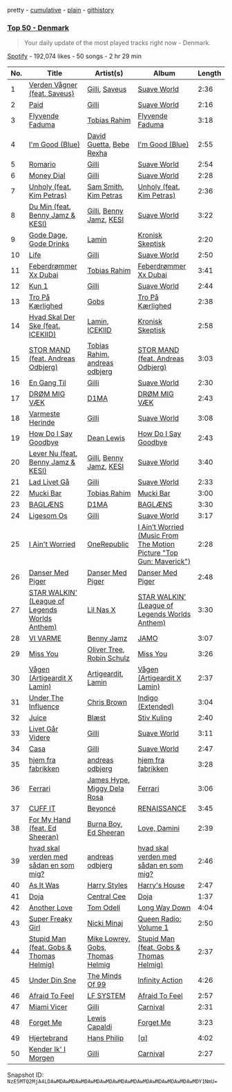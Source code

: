 pretty - [cumulative](/playlists/cumulative/37i9dQZEVXbL3J0k32lWnN.md) - [plain](/playlists/plain/37i9dQZEVXbL3J0k32lWnN) - [githistory](https://github.githistory.xyz/mackorone/spotify-playlist-archive/blob/main/playlists/plain/37i9dQZEVXbL3J0k32lWnN)

### [Top 50 \- Denmark](https://open.spotify.com/playlist/37i9dQZEVXbL3J0k32lWnN)

> Your daily update of the most played tracks right now \- Denmark.

[Spotify](https://open.spotify.com/user/spotify) - 192,074 likes - 50 songs - 2 hr 29 min

| No. | Title | Artist(s) | Album | Length |
|---|---|---|---|---|
| 1 | [Verden Vågner \(feat\. Saveus\)](https://open.spotify.com/track/1nLdsD9ldwLYiQPJeBNBtM) | [Gilli](https://open.spotify.com/artist/2KbikmQKGiUPR2ARs1h0sq), [Saveus](https://open.spotify.com/artist/2rR0cafJvL0JVTC8E2qIqt) | [Suave World](https://open.spotify.com/album/4vyomEpjgMHrzrYtOmz4zY) | 2:36 |
| 2 | [Paid](https://open.spotify.com/track/34XVB9D18VEseJbDan1H5m) | [Gilli](https://open.spotify.com/artist/2KbikmQKGiUPR2ARs1h0sq) | [Suave World](https://open.spotify.com/album/4vyomEpjgMHrzrYtOmz4zY) | 2:16 |
| 3 | [Flyvende Faduma](https://open.spotify.com/track/5iqWgicPaUYWjxORp5iagj) | [Tobias Rahim](https://open.spotify.com/artist/1w2fVGZN37TieWhlqS8UwB) | [Flyvende Faduma](https://open.spotify.com/album/378mNzVXnrWbOyFknDXy4c) | 3:18 |
| 4 | [I'm Good \(Blue\)](https://open.spotify.com/track/4uUG5RXrOk84mYEfFvj3cK) | [David Guetta](https://open.spotify.com/artist/1Cs0zKBU1kc0i8ypK3B9ai), [Bebe Rexha](https://open.spotify.com/artist/64M6ah0SkkRsnPGtGiRAbb) | [I'm Good \(Blue\)](https://open.spotify.com/album/7M842DMhYVALrXsw3ty7B3) | 2:55 |
| 5 | [Romario](https://open.spotify.com/track/6ejgerCt5BrDM0IMAXRulu) | [Gilli](https://open.spotify.com/artist/2KbikmQKGiUPR2ARs1h0sq) | [Suave World](https://open.spotify.com/album/4vyomEpjgMHrzrYtOmz4zY) | 2:54 |
| 6 | [Money Dial](https://open.spotify.com/track/5SArTu0Hw6MPw5TbtuzQty) | [Gilli](https://open.spotify.com/artist/2KbikmQKGiUPR2ARs1h0sq) | [Suave World](https://open.spotify.com/album/4vyomEpjgMHrzrYtOmz4zY) | 2:28 |
| 7 | [Unholy \(feat\. Kim Petras\)](https://open.spotify.com/track/3nqQXoyQOWXiESFLlDF1hG) | [Sam Smith](https://open.spotify.com/artist/2wY79sveU1sp5g7SokKOiI), [Kim Petras](https://open.spotify.com/artist/3Xt3RrJMFv5SZkCfUE8C1J) | [Unholy \(feat\. Kim Petras\)](https://open.spotify.com/album/0gX9tkL5njRax8ymWcXARi) | 2:36 |
| 8 | [Du Min \(feat\. Benny Jamz & KESI\)](https://open.spotify.com/track/3uTT8etpCbp4qTEdXYBtyj) | [Gilli](https://open.spotify.com/artist/2KbikmQKGiUPR2ARs1h0sq), [Benny Jamz](https://open.spotify.com/artist/2eBqkaIfoNsOPCQCQEy5fD), [KESI](https://open.spotify.com/artist/2d7AMvzFwh5wUTuqQl3BAE) | [Suave World](https://open.spotify.com/album/4vyomEpjgMHrzrYtOmz4zY) | 3:22 |
| 9 | [Gode Dage, Gode Drinks](https://open.spotify.com/track/63Dymm6U4WHLRy87e8GBbo) | [Lamin](https://open.spotify.com/artist/4ZwOlDVAGXQo66ykbLQ8dP) | [Kronisk Skeptisk](https://open.spotify.com/album/16KVHmbWyMK7mkh53btVe2) | 2:20 |
| 10 | [Life](https://open.spotify.com/track/2Sz03SsOQDpM5mtXdak6rA) | [Gilli](https://open.spotify.com/artist/2KbikmQKGiUPR2ARs1h0sq) | [Suave World](https://open.spotify.com/album/4vyomEpjgMHrzrYtOmz4zY) | 2:50 |
| 11 | [Feberdrømmer Xx Dubai](https://open.spotify.com/track/7bgknc0sSmkIWc2am7QDEv) | [Tobias Rahim](https://open.spotify.com/artist/1w2fVGZN37TieWhlqS8UwB) | [Feberdrømmer Xx Dubai](https://open.spotify.com/album/32zVjZoaLTFnbYW5XUQFnT) | 3:41 |
| 12 | [Kun 1](https://open.spotify.com/track/5XNRshEiBsUg1IA6iDkf8G) | [Gilli](https://open.spotify.com/artist/2KbikmQKGiUPR2ARs1h0sq) | [Suave World](https://open.spotify.com/album/4vyomEpjgMHrzrYtOmz4zY) | 2:44 |
| 13 | [Tro På Kærlighed](https://open.spotify.com/track/5O6qenUvH31dan0pojwLj1) | [Gobs](https://open.spotify.com/artist/4ysmSq2N7badobfVT6YZ82) | [Tro På Kærlighed](https://open.spotify.com/album/3247pE2qscZmvyEwamtd2W) | 2:38 |
| 14 | [Hvad Skal Der Ske \(feat\. ICEKIID\)](https://open.spotify.com/track/60GwMZeymeZYj7GiEzHQ7d) | [Lamin](https://open.spotify.com/artist/4ZwOlDVAGXQo66ykbLQ8dP), [ICEKIID](https://open.spotify.com/artist/3RYYha3CC7js2PHbcBHewt) | [Kronisk Skeptisk](https://open.spotify.com/album/16KVHmbWyMK7mkh53btVe2) | 2:58 |
| 15 | [STOR MAND \(feat\. Andreas Odbjerg\)](https://open.spotify.com/track/56Ua2ypj5HWnotoIF3lEHc) | [Tobias Rahim](https://open.spotify.com/artist/1w2fVGZN37TieWhlqS8UwB), [andreas odbjerg](https://open.spotify.com/artist/6aHaYKL09sA8L260zXNlVR) | [STOR MAND \(feat\. Andreas Odbjerg\)](https://open.spotify.com/album/0ZjlCteIeQUApCh9TqoRPA) | 3:03 |
| 16 | [En Gang Til](https://open.spotify.com/track/3QZtHrqeKHSFHmMZKXkxDV) | [Gilli](https://open.spotify.com/artist/2KbikmQKGiUPR2ARs1h0sq) | [Suave World](https://open.spotify.com/album/4vyomEpjgMHrzrYtOmz4zY) | 2:30 |
| 17 | [DRØM MIG VÆK](https://open.spotify.com/track/5fS3B6lae85C2rA8jPfoE2) | [D1MA](https://open.spotify.com/artist/5RaTuqY7SJHvh6MNzMagut) | [DRØM MIG VÆK](https://open.spotify.com/album/1wE1xAHZTJwQGRTJZnQouA) | 2:43 |
| 18 | [Varmeste Herinde](https://open.spotify.com/track/7a6n5faijC27CAPbh4H7So) | [Gilli](https://open.spotify.com/artist/2KbikmQKGiUPR2ARs1h0sq) | [Suave World](https://open.spotify.com/album/4vyomEpjgMHrzrYtOmz4zY) | 3:08 |
| 19 | [How Do I Say Goodbye](https://open.spotify.com/track/5hnGrTBaEsdukpDF6aZg8a) | [Dean Lewis](https://open.spotify.com/artist/3QSQFmccmX81fWCUSPTS7y) | [How Do I Say Goodbye](https://open.spotify.com/album/3cptxwPFf3Ioj7I3AVX3mp) | 2:43 |
| 20 | [Lever Nu \(feat\. Benny Jamz & KESI\)](https://open.spotify.com/track/5pOPYCbGwjugeCAzHzP2wG) | [Gilli](https://open.spotify.com/artist/2KbikmQKGiUPR2ARs1h0sq), [Benny Jamz](https://open.spotify.com/artist/2eBqkaIfoNsOPCQCQEy5fD), [KESI](https://open.spotify.com/artist/2d7AMvzFwh5wUTuqQl3BAE) | [Suave World](https://open.spotify.com/album/4vyomEpjgMHrzrYtOmz4zY) | 3:40 |
| 21 | [Lad Livet Gå](https://open.spotify.com/track/4cJMK2yd6GMlmNFyXvlUYX) | [Gilli](https://open.spotify.com/artist/2KbikmQKGiUPR2ARs1h0sq) | [Suave World](https://open.spotify.com/album/4vyomEpjgMHrzrYtOmz4zY) | 2:33 |
| 22 | [Mucki Bar](https://open.spotify.com/track/31dynF6Vm6s6cLsHEBL8kp) | [Tobias Rahim](https://open.spotify.com/artist/1w2fVGZN37TieWhlqS8UwB) | [Mucki Bar](https://open.spotify.com/album/3pYdHv18QdrVPTldybOpSk) | 3:00 |
| 23 | [BAGLÆNS](https://open.spotify.com/track/5pHKhwqzcjNZ6orNRKXZY6) | [D1MA](https://open.spotify.com/artist/5RaTuqY7SJHvh6MNzMagut) | [BAGLÆNS](https://open.spotify.com/album/4fcJ22gFbtjkfbF9You5ZN) | 3:30 |
| 24 | [Ligesom Os](https://open.spotify.com/track/5y7wYchDTBgpOWr1bWqEyE) | [Gilli](https://open.spotify.com/artist/2KbikmQKGiUPR2ARs1h0sq) | [Suave World](https://open.spotify.com/album/4vyomEpjgMHrzrYtOmz4zY) | 3:17 |
| 25 | [I Ain't Worried](https://open.spotify.com/track/4h9wh7iOZ0GGn8QVp4RAOB) | [OneRepublic](https://open.spotify.com/artist/5Pwc4xIPtQLFEnJriah9YJ) | [I Ain’t Worried \(Music From The Motion Picture "Top Gun: Maverick"\)](https://open.spotify.com/album/04PEOM6kIEeq9lRp1asNP2) | 2:28 |
| 26 | [Danser Med Piger](https://open.spotify.com/track/06bMZsOQ6qQGHCTeM9r9bU) | [Danser Med Piger](https://open.spotify.com/artist/0OhwwB6b7ugDTS41UT4YJS) | [Danser Med Piger](https://open.spotify.com/album/05oyT11e8BU40gtvrI6sU5) | 2:48 |
| 27 | [STAR WALKIN' \(League of Legends Worlds Anthem\)](https://open.spotify.com/track/38T0tPVZHcPZyhtOcCP7pF) | [Lil Nas X](https://open.spotify.com/artist/7jVv8c5Fj3E9VhNjxT4snq) | [STAR WALKIN' \(League of Legends Worlds Anthem\)](https://open.spotify.com/album/0aIy6J8M9yHTnjtRu81Nr9) | 3:30 |
| 28 | [VI VARME](https://open.spotify.com/track/6Ig8oKFBOseEULJGC6nl07) | [Benny Jamz](https://open.spotify.com/artist/2eBqkaIfoNsOPCQCQEy5fD) | [JAMO](https://open.spotify.com/album/6f4qhLPJtFcEjMwKEw2VFa) | 3:07 |
| 29 | [Miss You](https://open.spotify.com/track/73vIOb4Q7YN6HeJTbscRx5) | [Oliver Tree](https://open.spotify.com/artist/6TLwD7HPWuiOzvXEa3oCNe), [Robin Schulz](https://open.spotify.com/artist/3t5xRXzsuZmMDkQzgOX35S) | [Miss You](https://open.spotify.com/album/32G4vFNwLJQjpzkOoGEUUo) | 3:26 |
| 30 | [Vågen \(Artigeardit X Lamin\)](https://open.spotify.com/track/09N9LGyKqWlLViq2bQjFxR) | [Artigeardit](https://open.spotify.com/artist/6a3WaWgxrVmNIvaiTCI0Kk), [Lamin](https://open.spotify.com/artist/4ZwOlDVAGXQo66ykbLQ8dP) | [Vågen \(Artigeardit X Lamin\)](https://open.spotify.com/album/7AmMkq9qKtCROjM8DVVgsx) | 2:37 |
| 31 | [Under The Influence](https://open.spotify.com/track/5IgjP7X4th6nMNDh4akUHb) | [Chris Brown](https://open.spotify.com/artist/7bXgB6jMjp9ATFy66eO08Z) | [Indigo \(Extended\)](https://open.spotify.com/album/3okhA6w5uau6ZNhnVpwVww) | 3:04 |
| 32 | [Juice](https://open.spotify.com/track/7Ku8cFTqbFMKSWGuf1evPQ) | [Blæst](https://open.spotify.com/artist/3elCsuJ1JjDeAd8mjlRRX5) | [Stiv Kuling](https://open.spotify.com/album/2Qe6U56MtBTir6CniefFqU) | 2:40 |
| 33 | [Livet Går Videre](https://open.spotify.com/track/57kvY3CBbQLmHBfEZRqO3X) | [Gilli](https://open.spotify.com/artist/2KbikmQKGiUPR2ARs1h0sq) | [Suave World](https://open.spotify.com/album/4vyomEpjgMHrzrYtOmz4zY) | 3:11 |
| 34 | [Casa](https://open.spotify.com/track/16UD1UGi9KD23Cvq8EVBMQ) | [Gilli](https://open.spotify.com/artist/2KbikmQKGiUPR2ARs1h0sq) | [Suave World](https://open.spotify.com/album/4vyomEpjgMHrzrYtOmz4zY) | 2:47 |
| 35 | [hjem fra fabrikken](https://open.spotify.com/track/5Mx9Hf6G4nZoTp5Ll9AH73) | [andreas odbjerg](https://open.spotify.com/artist/6aHaYKL09sA8L260zXNlVR) | [hjem fra fabrikken](https://open.spotify.com/album/4qktEqAnTpFIAURYMJgZBd) | 3:28 |
| 36 | [Ferrari](https://open.spotify.com/track/4zN21mbAuaD0WqtmaTZZeP) | [James Hype](https://open.spotify.com/artist/43BxCL6t4c73BQnIJtry5v), [Miggy Dela Rosa](https://open.spotify.com/artist/45ruzGUmIr8WLjLOPJ9mGU) | [Ferrari](https://open.spotify.com/album/6moZ4sNThthUAwCklyuPY8) | 3:06 |
| 37 | [CUFF IT](https://open.spotify.com/track/1xzi1Jcr7mEi9K2RfzLOqS) | [Beyoncé](https://open.spotify.com/artist/6vWDO969PvNqNYHIOW5v0m) | [RENAISSANCE](https://open.spotify.com/album/6FJxoadUE4JNVwWHghBwnb) | 3:45 |
| 38 | [For My Hand \(feat\. Ed Sheeran\)](https://open.spotify.com/track/0HaRLPnr887lcQM2YQzkff) | [Burna Boy](https://open.spotify.com/artist/3wcj11K77LjEY1PkEazffa), [Ed Sheeran](https://open.spotify.com/artist/6eUKZXaKkcviH0Ku9w2n3V) | [Love, Damini](https://open.spotify.com/album/6kgDkAupBVRSqbJPUaTJwQ) | 2:39 |
| 39 | [hvad skal verden med sådan en som mig?](https://open.spotify.com/track/3lt2vb4iuIJrvIccs2IlBU) | [andreas odbjerg](https://open.spotify.com/artist/6aHaYKL09sA8L260zXNlVR) | [hvad skal verden med sådan en som mig?](https://open.spotify.com/album/0xzd8eDk9uNa8VoqecuEHz) | 2:46 |
| 40 | [As It Was](https://open.spotify.com/track/4Dvkj6JhhA12EX05fT7y2e) | [Harry Styles](https://open.spotify.com/artist/6KImCVD70vtIoJWnq6nGn3) | [Harry's House](https://open.spotify.com/album/5r36AJ6VOJtp00oxSkBZ5h) | 2:47 |
| 41 | [Doja](https://open.spotify.com/track/3LtpKP5abr2qqjunvjlX5i) | [Central Cee](https://open.spotify.com/artist/5H4yInM5zmHqpKIoMNAx4r) | [Doja](https://open.spotify.com/album/6oECjagksATHu2UaclXrq1) | 1:37 |
| 42 | [Another Love](https://open.spotify.com/track/7jtQIBanIiJOMS6RyCx6jZ) | [Tom Odell](https://open.spotify.com/artist/2txHhyCwHjUEpJjWrEyqyX) | [Long Way Down](https://open.spotify.com/album/0KGBW1MQtC2aFPCDUdAkdJ) | 4:04 |
| 43 | [Super Freaky Girl](https://open.spotify.com/track/2yjlYDiNiQkdxVqTlaSrlX) | [Nicki Minaj](https://open.spotify.com/artist/0hCNtLu0JehylgoiP8L4Gh) | [Queen Radio: Volume 1](https://open.spotify.com/album/1ia27ME4iQkoIyUHBnJqX6) | 2:50 |
| 44 | [Stupid Man \(feat\. Gobs & Thomas Helmig\)](https://open.spotify.com/track/7AwNzjpMLHvlkbgOc5MVKI) | [Mike Lowrey](https://open.spotify.com/artist/1Ty16CxXn9CapBAn9bt4Hv), [Gobs](https://open.spotify.com/artist/4ysmSq2N7badobfVT6YZ82), [Thomas Helmig](https://open.spotify.com/artist/2ytaRjGwyS3veZwsmr0SPj) | [Stupid Man \(feat\. Gobs & Thomas Helmig\)](https://open.spotify.com/album/18a8lBP1X7V6xKzOonbq4y) | 2:37 |
| 45 | [Under Din Sne](https://open.spotify.com/track/3LlqJkcXMBIAE5X1uUiZUN) | [The Minds Of 99](https://open.spotify.com/artist/6GTwMrB4u3hwcUyc9sU1UL) | [Infinity Action](https://open.spotify.com/album/6GLTwo1oKgINl5zKMPuBWM) | 4:26 |
| 46 | [Afraid To Feel](https://open.spotify.com/track/40SBS57su9xLiE1WqkXOVr) | [LF SYSTEM](https://open.spotify.com/artist/0HxX6imltnNXJyQhu4nsiO) | [Afraid To Feel](https://open.spotify.com/album/528LrHfHcB7PMAvyp8Obhp) | 2:57 |
| 47 | [Miami Vicer](https://open.spotify.com/track/3a6GwXyS27Phmpr9XMv1h7) | [Gilli](https://open.spotify.com/artist/2KbikmQKGiUPR2ARs1h0sq) | [Carnival](https://open.spotify.com/album/4hj8E7TYAq8pJukk2CUlFx) | 2:31 |
| 48 | [Forget Me](https://open.spotify.com/track/5uSFGgIfHMT3osrAd9n9ym) | [Lewis Capaldi](https://open.spotify.com/artist/4GNC7GD6oZMSxPGyXy4MNB) | [Forget Me](https://open.spotify.com/album/50IWCes196EP2nWO6i4I67) | 3:23 |
| 49 | [Hjertebrand](https://open.spotify.com/track/5KkDRxYg3a6s8P5fSAkSnW) | [Hans Philip](https://open.spotify.com/artist/6idjJt47PjFydVRrAlNw4C) | [\[α\]](https://open.spotify.com/album/5V0uzO6f7OAkHTuxkFKaK8) | 4:02 |
| 50 | [Kender Ik' I Morgen](https://open.spotify.com/track/6e7KGsngU13kguy5hTvSxe) | [Gilli](https://open.spotify.com/artist/2KbikmQKGiUPR2ARs1h0sq) | [Carnival](https://open.spotify.com/album/4hj8E7TYAq8pJukk2CUlFx) | 2:27 |

Snapshot ID: `NzE5MTQ2MjA4LDAwMDAwMDAwMDAwMDAwMDAwMDAwMDAwMDAwMDAwMDAwMDAwMDY1NmU=`
